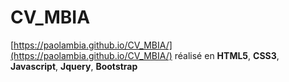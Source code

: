 # CV_MBIA

[https://paolambia.github.io/CV_MBIA/](https://paolambia.github.io/CV_MBIA/) réalisé en **HTML5**, **CSS3**, **Javascript**, **Jquery**, **Bootstrap**
